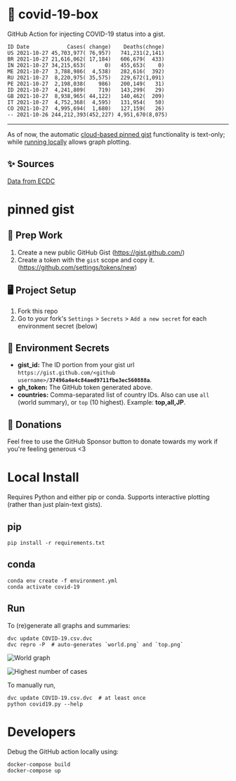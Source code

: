 # 🏥 covid-19-box

GitHub Action for injecting COVID-19 status into a gist.

```
ID Date            Cases( change)    Deaths(chnge)
US 2021-10-27 45,703,977( 76,957)   741,231(2,141)
BR 2021-10-27 21,616,062( 17,184)   606,679(  433)
IN 2021-10-27 34,215,653(      0)   455,653(    0)
ME 2021-10-27  3,788,986(  4,538)   282,616(  392)
RU 2021-10-27  8,220,975( 35,575)   229,672(1,091)
PE 2021-10-27  2,198,038(    986)   200,149(   31)
ID 2021-10-27  4,241,809(    719)   143,299(   29)
GB 2021-10-27  8,938,965( 44,122)   140,462(  209)
IT 2021-10-27  4,752,368(  4,595)   131,954(   50)
CO 2021-10-27  4,995,694(  1,680)   127,159(   26)
-- 2021-10-26 244,212,393(452,227) 4,951,670(8,075)
```

---

As of now, the automatic [cloud-based pinned gist](#pinned-gist) functionality is text-only;
while [running locally](#local-install) allows graph plotting.

## ✨ Sources

[Data from ECDC](https://www.ecdc.europa.eu/en/publications-data/download-todays-data-geographic-distribution-covid-19-cases-worldwide)

# pinned gist

## 🎒 Prep Work
1. Create a new public GitHub Gist (https://gist.github.com/)
1. Create a token with the `gist` scope and copy it. (https://github.com/settings/tokens/new)

## 🖥 Project Setup
1. Fork this repo
1. Go to your fork's `Settings` > `Secrets` > `Add a new secret` for each environment secret (below)

## 🤫 Environment Secrets
- **gist_id:** The ID portion from your gist url `https://gist.github.com/<github username>/`**`37496a4e4c84aed9711fbe3ec560888a`**.
- **gh_token:** The GitHub token generated above.
- **countries:** Comma-separated list of country IDs. Also can use `all` (world summary), or `top` (10 highest). Example: **top,all,JP**.

## 💸 Donations

Feel free to use the GitHub Sponsor button to donate towards my work if you're feeling generous <3

# Local Install

Requires Python and either pip or conda. Supports interactive plotting (rather than just plain-text gists).

## pip

```
pip install -r requirements.txt
```

## conda

```
conda env create -f environment.yml
conda activate covid-19
```

## Run

To (re)generate all graphs and summaries:

```
dvc update COVID-19.csv.dvc
dvc repro -P  # auto-generates `world.png` and `top.png`
```

![World graph](world.png)

![Highest number of cases](top.png)

To manually run,

```
dvc update COVID-19.csv.dvc  # at least once
python covid19.py --help
```

# Developers

Debug the GitHub action locally using:

```
docker-compose build
docker-compose up
```
